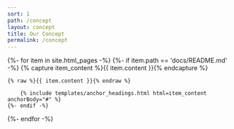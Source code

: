```yaml
---
sort: 1
path: /concept
layout: concept
title: Our Concept
permalink: /concept
---
```


{%- for item in site.html_pages -%}
	{%- if item.path == 'docs/README.md' -%}
		{% capture item_content %}{{ item.content }}{% endcapture %}
```
{% raw %}{{ item.content }}{% endraw %}
```
		{% include templates/anchor_headings.html html=item_content anchorBody="#" %}
	{%- endif -%}
{%- endfor -%}
